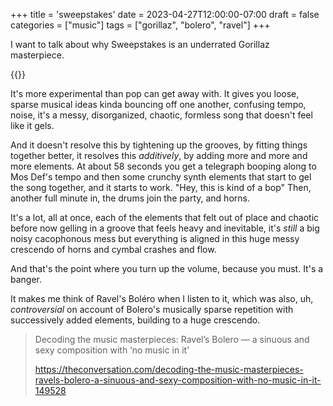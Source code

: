 +++
title = 'sweepstakes'
date = 2023-04-27T12:00:00-07:00
draft = false
categories = ["music"]
tags = ["gorillaz", "bolero", "ravel"]
+++

I want to talk about why Sweepstakes is an underrated Gorillaz masterpiece.

{{<youtube _Q3QUoSgBLs>}}

It's more experimental than pop can get away with. It gives you loose, sparse musical ideas kinda bouncing off one another, confusing tempo, noise, it's a messy, disorganized, chaotic, formless song that doesn't feel like it gels.

And it doesn't resolve this by tightening up the grooves, by fitting things together better, it resolves this _additively_, by adding more and more and more elements. At about 58 seconds you get a telegraph booping along to Mos Def's tempo and then some crunchy synth elements that start to gel the song together, and it starts to work. "Hey, this is kind of a bop" Then, another full minute in, the drums join the party, and horns.

It's a lot, all at once, each of the elements that felt out of place and chaotic before now gelling in a groove that feels heavy and inevitable, it's _still_ a big noisy cacophonous mess but everything is aligned in this huge messy crescendo of horns and cymbal crashes and flow.

And that's the point where you turn up the volume, because you must. It's a banger.

It makes me think of Ravel's Boléro when I listen to it, which was also, uh, _controversial_ on account of Bolero's musically sparse repetition with successively added elements, building to a huge crescendo.

> Decoding the music masterpieces: Ravel’s Bolero — a sinuous and sexy composition with ‘no music in it’
>
> https://theconversation.com/decoding-the-music-masterpieces-ravels-bolero-a-sinuous-and-sexy-composition-with-no-music-in-it-149528
